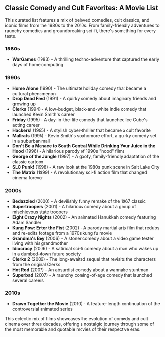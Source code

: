 ## Classic Comedy and Cult Favorites: A Movie List

This curated list features a mix of beloved comedies, cult classics, and iconic films from the 1980s to the 2010s. From family-friendly adventures to raunchy comedies and groundbreaking sci-fi, there's something for every taste.

### 1980s

- **WarGames** (1983) - A thrilling techno-adventure that captured the early days of home computing

### 1990s

- **Home Alone** (1990) - The ultimate holiday comedy that became a cultural phenomenon
- **Drop Dead Fred** (1991) - A quirky comedy about imaginary friends and growing up
- **Clerks** (1994) - A low-budget, black-and-white indie comedy that launched Kevin Smith's career
- **Friday** (1995) - A day-in-the-life comedy that launched Ice Cube's acting career
- **Hackers!** (1995) - A stylish cyber-thriller that became a cult favorite
- **Mallrats** (1995) - Kevin Smith's sophomore effort, a quirky comedy set in a suburban mall
- **Don't Be a Menace to South Central While Drinking Your Juice in the Hood** (1996) - A hilarious parody of 1990s "hood" films
- **George of the Jungle** (1997) - A goofy, family-friendly adaptation of the classic cartoon
- **SLC Punk!** (1998) - A raw look at the 1980s punk scene in Salt Lake City
- **The Matrix** (1999) - A revolutionary sci-fi action film that changed cinema forever

### 2000s

- **Bedazzled** (2000) - A devilishly funny remake of the 1967 classic
- **Supertroopers** (2001) - A hilarious comedy about a group of mischievous state troopers
- **Eight Crazy Nights** (2002) - An animated Hanukkah comedy featuring Adam Sandler
- **Kung Pow: Enter the Fist** (2002) - A parody martial arts film that redubs and re-edits footage from a 1970s kung fu movie
- **Grandma's Boy** (2006) - A stoner comedy about a video game tester living with his grandmother
- **Idiocracy** (2006) - A satirical sci-fi comedy about a man who wakes up in a dumbed-down future society
- **Clerks 2** (2006) - The long-awaited sequel that revisits the characters from the original Clerks
- **Hot Rod** (2007) - An absurdist comedy about a wannabe stuntman
- **Superbad** (2007) - A raunchy coming-of-age comedy that launched several careers

### 2010s

- **Drawn Together the Movie** (2010) - A feature-length continuation of the controversial animated series

This eclectic mix of films showcases the evolution of comedy and cult cinema over three decades, offering a nostalgic journey through some of the most memorable and quotable movies of their respective eras.
